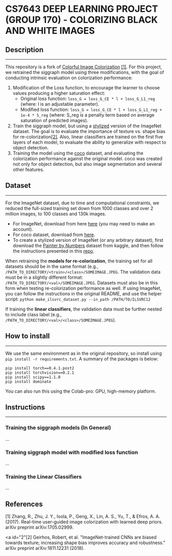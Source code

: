 # CS7643 DEEP LEARNING PROJECT (GROUP 170) - COLORIZING BLACK AND WHITE IMAGES

## Description
***

This repository is a fork of [Colorful Image Colorization](https://github.com/richzhang/colorization) [[1]](#1).
For this project, we retrained the siggraph model using three modifications, 
with the goal of conducting intrinsic evaluation on colorization performance:
1. Modification of the Loss function, 
   to encourage the learner to choose values producing a higher saturation effect: 
    - Original loss function: `loss_G = loss_G_CE * l + loss_G_L1_reg` 
      (where: l is an adjustable parameter).
    - Modified loss function: `loss_G = loss_G_CE * l + loss_G_L1_reg + 1e-4 * S_reg` 
      (where: S_reg is a penalty term based on average saturation of predicted images).
2. Train the siggraph model, but using a [stylized](https://github.com/bethgelab/stylize-datasets) version of the ImageNet dataset. 
    The goal is to evaluate the importance of texture vs. shape bias for re-colorization[[2]](#2). 
    Also, linear classifiers are trained on the first five layers of each model, 
    to evaluate the ability to generalize with respect to object detection.
3. Training the model using the [coco](https://cocodataset.org/#home) dataset, 
   and evaluating the colorization performance against the original model. coco was created not only for 
object detection, but also image segmentation and several other features.

## Dataset
***

For the ImageNet dataset, due to time and computational constraints, we reduced the full-sized training set down
from 1000 classes and over 2 million images, to 100 classes and 130k images.

- For ImageNet, download from here [here](https://image-net.org/download.php) (you may need to make an account).
- For coco dataset, download from [here](https://cocodataset.org/#home).
- To create a stylized version of ImageNet (or any arbitrary dataset), first download the 
  [Painter by Numbers](https://www.kaggle.com/c/painter-by-numbers) dataset from kaggle, and then follow the 
  instructions presented in this [repo](https://github.com/bethgelab/stylize-datasets).

When retraining the **models for re-colorization**, the training set for all datasets should be in the same format
(e.g., `/PATH_TO_DIRECTORY/<train>/<class>/SOMEIMAGE.JPEG`. The validation data must be in a slightly different
format: `/PATH_TO_DIRECTORY/<val>/SOMEIMAGE.JPEG`. Datasets must also be in this form when testing re-colorization
performance as well. If using ImageNet, you can follow the instructions in the original README, and use the
helper script: `python make_ilsvrc_dataset.py --in_path /PATH/TO/ILSVRC12`

If training the **linear classifiers**, the validation data must be further nested to include class label
(e.g., `/PATH_TO_DIRECTORY/<val>/<class>/SOMEIMAGE.JPEG`).

## How to install
***

We use the same environment as in the original repository, so install using `pip install -r requirements.txt`. 
A summary of the packages is below:
```
pip install torch==0.4.1.post2
pip install torchvision==0.2.1
pip install scipy==1.1.0
pip install dominate
```

You can also run this using the Colab-pro: GPU, high-memory platform.

## Instructions
***

### Training the siggraph models (In General)
...

### Training siggraph model with modified loss function
...

### Training the Linear Classifiers
...

## References
<a id="1">[1]</a>
Zhang, R., Zhu, J. Y., Isola, P., Geng, X., Lin, A. S., Yu, T., & Efros, A. A. (2017). 
Real-time user-guided image colorization with learned deep priors. 
arXiv preprint arXiv:1705.02999.

<a id="2"[2]</a>
Geirhos, Robert, et al. 
"ImageNet-trained CNNs are biased towards texture; increasing shape bias improves accuracy and robustness." 
arXiv preprint arXiv:1811.12231 (2018).